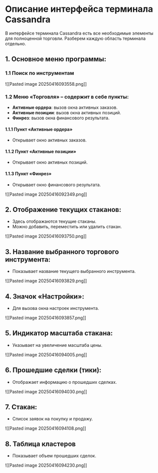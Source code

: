 # Описание интерфейса терминала Cassandra

В интерфейсе терминала Cassandra есть все необходимые элементы для полноценной торговли. Разберем каждую область терминала отдельно.

## 1. Основное меню программы:

### 1.1 Поиск по инструментам

![[Pasted image 20250416093558.png]]

### 1.2 Меню «Торговля» – содержит в себе пункты:
- **Активные ордера**: вызов окна активных заказов.
- **Активные позиции**: вызов окна активных позиций.
- **Финрез**: вызов окна финансового результата.

#### 1.1.1 Пункт «Активные ордера»
- Открывает окно активных заказов.

#### 1.1.2 Пункт «Активные позиции»
- Открывает окно активных позиций.

#### 1.1.3 Пункт «Финрез»
- Открывает окно финансового результата.

![[Pasted image 20250416092349.png]]
## 2. Отображение текущих стаканов:
- Здесь отображаются текущие стаканы.
- Можно добавить, переместить или удалить стакан.

![[Pasted image 20250416093750.png]]
## 3. Название выбранного торгового инструмента:
- Показывает название текущего выбранного инструмента.

![[Pasted image 20250416093829.png]]
## 4. Значок «Настройки»:
- Для вызова окна настроек инструмента.

![[Pasted image 20250416093857.png]]
## 5. Индикатор масштаба стакана:
- Указывает на увеличение масштаба цены.

![[Pasted image 20250416094005.png]]

## 6. Прошедшие сделки (тики):
- Отображает информацию о прошедших сделках.

![[Pasted image 20250416094030.png]]

## 7. Стакан:
- Список заявок на покупку и продажу.

![[Pasted image 20250416094108.png]]

## 8. Таблица кластеров
- Показывает объем прошедших сделок.

![[Pasted image 20250416094230.png]]